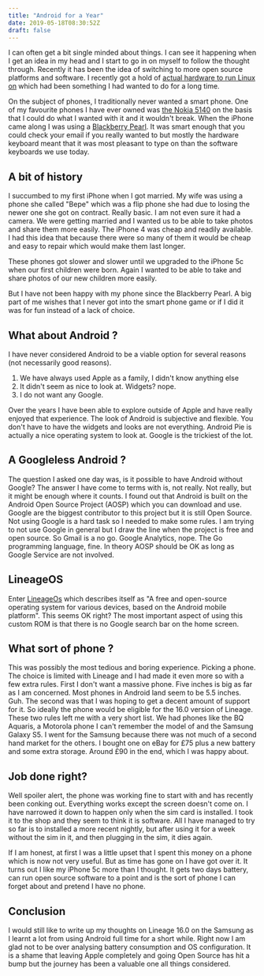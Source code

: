 ```yaml
---
title: "Android for a Year"
date: 2019-05-18T08:30:52Z
draft: false
---
```


I can often get a bit single minded about things. I can see it happening when I get an idea in my head and I start to go in on myself to follow the thought through. Recently it has been the idea of switching to more open source platforms and software. I recently got a hold of [actual hardware to run Linux on](https://www.joshuacrewe.co.uk/post/linux-at-last/) which had been something I had wanted to do for a long time. 

On the subject of phones, I traditionally never wanted a smart phone. One of my favourite phones I have ever owned was [the Nokia 5140](https://www.gsmarena.com/nokia_5140-587.php) on the basis that I could do what I wanted with it and it wouldn't break. When the iPhone came along I was using a [Blackberry Pearl](https://www.gsmarena.com/blackberry_pearl_3g_9105-3287.php). It was smart enough that you could check your email if you really wanted to but mostly the hardware keyboard meant that it was most pleasant to type on than the software keyboards we use today.

## A bit of history

I succumbed to my first iPhone when I got married. My wife was using a phone she called "Bepe" which was a flip phone she had due to losing the newer one she got on contract. Really basic. I am not even sure it had a camera. We were getting married and I wanted us to be able to take photos and share them more easily. The iPhone 4 was cheap and readily available. I had this idea that because there were so many of them it would be cheap and easy to repair which would make them last longer.

These phones got slower and slower until we upgraded to the iPhone 5c when our first children were born. Again I wanted to be able to take and share photos of our new children more easily.

But I have not been happy with my phone since the Blackberry Pearl. A big part of me wishes that I never got into the smart phone game or if I did it was for fun instead of a lack of choice.

## What about Android ?

I have never considered Android to be a viable option for several reasons (not necessarily good reasons).

1. We have always used Apple as a family, I didn't know anything else
2. It didn't seem as nice to look at. Widgets? nope.
3. I do not want any Google.

Over the years I have been able to explore outside of Apple and have really enjoyed that experience. The look of Android is subjective and flexible. You don't have to have the widgets and looks are not everything. Android Pie is actually a nice operating system to look at. Google is the trickiest of the lot.

## A Googleless Android ?

The question I asked one day was, is it possible to have Android without Google? The answer I have come to terms with is, not really. Not really, but it might be enough where it counts. I found out that Android is built on the Android Open Source Project (AOSP) which you can download and use. Google are the biggest contributor to this project but it is still Open Source. Not using Google is a hard task so I needed to make some rules. I am trying to not use Google in general but I draw the line when the project is free and open source. So Gmail is a no go. Google Analytics, nope. The Go programming language, fine. In theory AOSP should be OK as long as Google Service are not involved.

## LineageOS

Enter [LineageOs](https://lineageos.org/) which describes itself as "A free and open-source operating system for various devices, based on the Android mobile platform". This seems OK right? The most important aspect of using this custom ROM is that there is no Google search bar on the home screen.

## What sort of phone ?

This was possibly the most tedious and boring experience. Picking a phone. The choice is limited with Lineage and I had made it even more so with a few extra rules. First I don't want a massive phone. Five inches is big as far as I am concerned. Most phones in Android land seem to be 5.5 inches. Guh. The second was that I was hoping to get a decent amount of support for it. So ideally the phone would be eligible for the 16.0 version of Lineage. These two rules left me with a very short list. We had phones like the BQ Aquaris, a Motorola phone I can't remember the model of and the Samsung Galaxy S5. I went for the Samsung because there was not much of a second hand market for the others. I bought one on eBay for £75 plus a new battery and some extra storage. Around £90 in the end, which I was happy about.

## Job done right?

Well spoiler alert, the phone was working fine to start with and has recently been conking out. Everything works except the screen doesn't come on. I have narrowed it down to happen only when the sim card is installed. I took it to the shop and they seem to think it is software. All I have managed to try so far is to installed a more recent nightly, but after using it for a week without the sim in it, and then plugging in the sim, it dies again.

If I am honest, at first I was a little upset that I spent this money on a phone which is now not very useful. But as time has gone on I have got over it. It turns out I like my iPhone 5c more than I thought. It gets two days battery, can run open source software to a point and is the sort of phone I can forget about and pretend I have no phone.

## Conclusion

I would still like to write up my thoughts on Lineage 16.0 on the Samsung as I learnt a lot from using Android full time for a short while. Right now I am glad not to be over analysing battery consumption and OS configuration. It is a shame that leaving Apple completely and going Open Source has hit a bump but the journey has been a valuable one all things considered.

